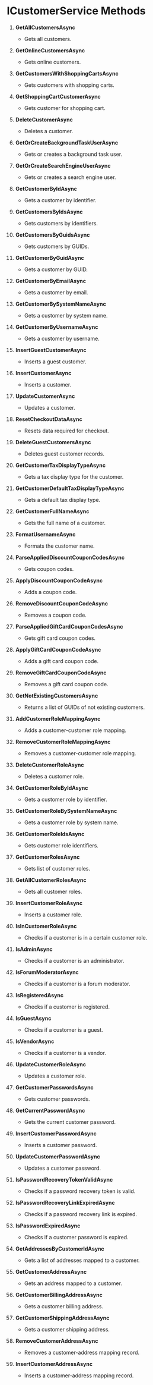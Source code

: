 # ICustomerService Methods

1. **GetAllCustomersAsync**
   - Gets all customers.

2. **GetOnlineCustomersAsync**
   - Gets online customers.

3. **GetCustomersWithShoppingCartsAsync**
   - Gets customers with shopping carts.

4. **GetShoppingCartCustomerAsync**
   - Gets customer for shopping cart.

5. **DeleteCustomerAsync**
   - Deletes a customer.

6. **GetOrCreateBackgroundTaskUserAsync**
   - Gets or creates a background task user.

7. **GetOrCreateSearchEngineUserAsync**
   - Gets or creates a search engine user.

8. **GetCustomerByIdAsync**
   - Gets a customer by identifier.

9. **GetCustomersByIdsAsync**
   - Gets customers by identifiers.

10. **GetCustomersByGuidsAsync**
    - Gets customers by GUIDs.

11. **GetCustomerByGuidAsync**
    - Gets a customer by GUID.

12. **GetCustomerByEmailAsync**
    - Gets a customer by email.

13. **GetCustomerBySystemNameAsync**
    - Gets a customer by system name.

14. **GetCustomerByUsernameAsync**
    - Gets a customer by username.

15. **InsertGuestCustomerAsync**
    - Inserts a guest customer.

16. **InsertCustomerAsync**
    - Inserts a customer.

17. **UpdateCustomerAsync**
    - Updates a customer.

18. **ResetCheckoutDataAsync**
    - Resets data required for checkout.

19. **DeleteGuestCustomersAsync**
    - Deletes guest customer records.

20. **GetCustomerTaxDisplayTypeAsync**
    - Gets a tax display type for the customer.

21. **GetCustomerDefaultTaxDisplayTypeAsync**
    - Gets a default tax display type.

22. **GetCustomerFullNameAsync**
    - Gets the full name of a customer.

23. **FormatUsernameAsync**
    - Formats the customer name.

24. **ParseAppliedDiscountCouponCodesAsync**
    - Gets coupon codes.

25. **ApplyDiscountCouponCodeAsync**
    - Adds a coupon code.

26. **RemoveDiscountCouponCodeAsync**
    - Removes a coupon code.

27. **ParseAppliedGiftCardCouponCodesAsync**
    - Gets gift card coupon codes.

28. **ApplyGiftCardCouponCodeAsync**
    - Adds a gift card coupon code.

29. **RemoveGiftCardCouponCodeAsync**
    - Removes a gift card coupon code.

30. **GetNotExistingCustomersAsync**
    - Returns a list of GUIDs of not existing customers.

31. **AddCustomerRoleMappingAsync**
    - Adds a customer-customer role mapping.

32. **RemoveCustomerRoleMappingAsync**
    - Removes a customer-customer role mapping.

33. **DeleteCustomerRoleAsync**
    - Deletes a customer role.

34. **GetCustomerRoleByIdAsync**
    - Gets a customer role by identifier.

35. **GetCustomerRoleBySystemNameAsync**
    - Gets a customer role by system name.

36. **GetCustomerRoleIdsAsync**
    - Gets customer role identifiers.

37. **GetCustomerRolesAsync**
    - Gets list of customer roles.

38. **GetAllCustomerRolesAsync**
    - Gets all customer roles.

39. **InsertCustomerRoleAsync**
    - Inserts a customer role.

40. **IsInCustomerRoleAsync**
    - Checks if a customer is in a certain customer role.

41. **IsAdminAsync**
    - Checks if a customer is an administrator.

42. **IsForumModeratorAsync**
    - Checks if a customer is a forum moderator.

43. **IsRegisteredAsync**
    - Checks if a customer is registered.

44. **IsGuestAsync**
    - Checks if a customer is a guest.

45. **IsVendorAsync**
    - Checks if a customer is a vendor.

46. **UpdateCustomerRoleAsync**
    - Updates a customer role.

47. **GetCustomerPasswordsAsync**
    - Gets customer passwords.

48. **GetCurrentPasswordAsync**
    - Gets the current customer password.

49. **InsertCustomerPasswordAsync**
    - Inserts a customer password.

50. **UpdateCustomerPasswordAsync**
    - Updates a customer password.

51. **IsPasswordRecoveryTokenValidAsync**
    - Checks if a password recovery token is valid.

52. **IsPasswordRecoveryLinkExpiredAsync**
    - Checks if a password recovery link is expired.

53. **IsPasswordExpiredAsync**
    - Checks if a customer password is expired.

54. **GetAddressesByCustomerIdAsync**
    - Gets a list of addresses mapped to a customer.

55. **GetCustomerAddressAsync**
    - Gets an address mapped to a customer.

56. **GetCustomerBillingAddressAsync**
    - Gets a customer billing address.

57. **GetCustomerShippingAddressAsync**
    - Gets a customer shipping address.

58. **RemoveCustomerAddressAsync**
    - Removes a customer-address mapping record.

59. **InsertCustomerAddressAsync**
    - Inserts a customer-address mapping record.
